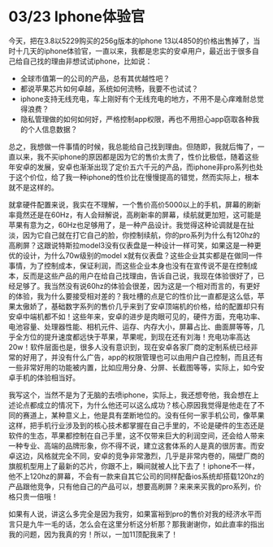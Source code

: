 # 03/23 Iphone体验官

今天，把在3.8以5229购买的256g版本的Iphone 13以4850的价格出售掉了，当时十几天的iphone体验官，一直以来，我都是忠实的安卓用户，最近出于很多自己给自己找的理由非想试试iphone，比如说：

* 全球市值第一的公司的产品，总有其优越性吧？
* 都说苹果芯片如何卓越，系统如何流畅，我要不也试试？
* iphone支持无线充电，车上刚好有个无线充电的地方，不用不是心痒难耐总觉得浪费？
* 隐私管理做的如何如何好，严格控制app权限，再也不用担心app窃取各种我的个人信息数据？

总之，我想做一件事情的时候，我总能给自己找到理由。但随即，我就后悔了，一直以来，我不买iphone的原因都是因为它的售价太贵了，性价比极低，随着这些年安卓的发展，安卓也渐渐出现了定价五六千元的产品，而iphone非pro系列也处于这个价位，给了我一种iphone的性价比在慢慢提高的错觉，然而实际上，根本就不是这样的。

就拿硬件配置来说，我实在不理解，一个售价高价5000以上的手机，屏幕的刷新率竟然还是在60Hz，有人会辩解说，高刷新率的屏幕，续航就更加短，这可能是苹果有意为之，60Hz也足够用了，是一种产品设计。我觉得这种论调就是在扯淡，因为它自己就在打它自己的脸，你控制续航，你的pro系列为什么有120hz的高刷屏？这跟说特斯拉model3没有仪表盘是一种设计一样可笑，如果这是一种更优的设计，为什么70w级别的model x就有仪表盘？这些企业其实都是在做同一件事情，为了控制成本，保证利润，而这些企业本身也没有在宣传说不是在控制成本，反而是这些产品的用户在给自己找理由，告诉自己说，我现在体验很好了，已经足够了。我当然没有说60hz的体验会很差，因为这是一个相对而言的，有更好的体验，我为什么要接受相对差的？我吐槽的点是它的性价比一直都是这么低，苹果太傲娇了，基础数字系列的售价几乎来到了安卓顶端机的价格，给的配置却只有安卓中端机都不如！这些年来，安卓的进步是肉眼可见的，硬件方面，充电功率、电池容量、处理器性能、相机元件、运存、内存大小，屏幕占比、曲面屏等等，几乎全方位的提升速度都远快于苹果，苹果呢，到现在还有刘海！充电功率高达20w！软件层面也是，很多人没有意识到，现在安卓各家厂商的定制系统已经非常的好用了，并没有什么广告，app的权限管理也可以由用户自己控制，而且还有一些非常好用的功能被内置，比如应用分身、分屏、长截图等等，实际上，如今安卓手机的体验相当好。

我写这个，当然不是为了无脑的去喷iphone，实际上，我还想夸他，我会想在上述论点都成立的情况下，为什么他还可以这么成功？核心原因我觉得是他走在了不同的赛道上，某种意义上，他是具有垄断地位的。没有任何一家手机公司，像苹果这样，把手机行业涉及到的核心技术都掌握在自己手里的，不论是硬件的生态还是软件的生态，苹果都控制在自己手里，这不仅带来巨大的利润空间，还会给人带来一种专业、高端的品牌形象，你不得不说，建立这套体系的人是真的很厉害。而安卓这边，风格就完全不同，安卓的竞争非常激烈，几乎是非常内卷的，隔壁厂商的旗舰机型用上了最新的芯片，你跟不上，瞬间就被人比下去了！iphone不一样，他不上120hz的屏幕，不会有一款来自其它公司的同样配备ios系统却搭载120hz的产品跟他竞争，只有他自己的产品可以，想要高刷屏？来来来买我的pro系列，价格只贵一倍哦！

如果有人说，讲这么多完全是因为我穷，如果富裕到pro的售价对我的经济水平而言只是九牛一毛的话，怎么会在这里分析这分析那？那我谢谢你，如此直率的指出我的问题，因为我真的穷！所以，一加11顶配我来了！